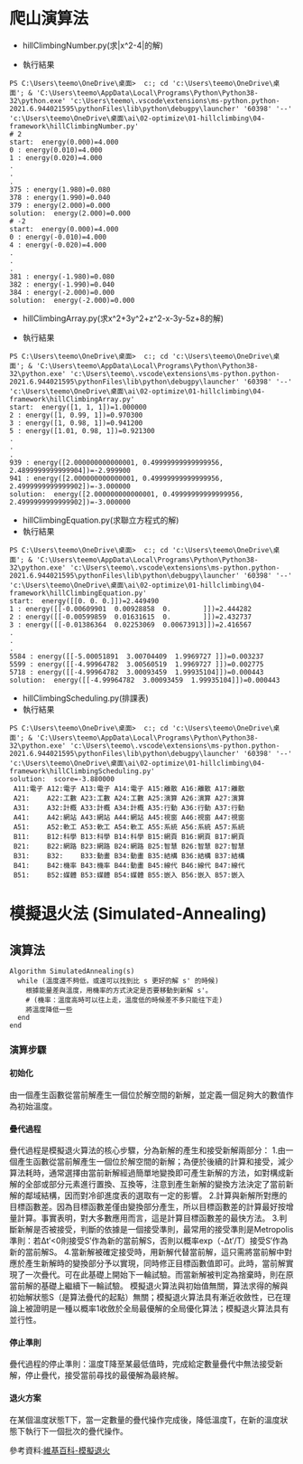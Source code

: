 # 爬山演算法
* hillClimbingNumber.py(求|x^2-4|的解)

* 執行結果
```
PS C:\Users\teemo\OneDrive\桌面>  c:; cd 'c:\Users\teemo\OneDrive\桌面'; & 'C:\Users\teemo\AppData\Local\Programs\Python\Python38-32\python.exe' 'c:\Users\teemo\.vscode\extensions\ms-python.python-2021.6.944021595\pythonFiles\lib\python\debugpy\launcher' '60398' '--' 'c:\Users\teemo\OneDrive\桌面\ai\02-optimize\01-hillclimbing\04-framework\hillClimbingNumber.py'
# 2
start:  energy(0.000)=4.000
0 : energy(0.010)=4.000
1 : energy(0.020)=4.000
.
.
.
375 : energy(1.980)=0.080
378 : energy(1.990)=0.040
379 : energy(2.000)=0.000
solution:  energy(2.000)=0.000
# -2
start:  energy(0.000)=4.000
0 : energy(-0.010)=4.000
4 : energy(-0.020)=4.000
.
.
.
381 : energy(-1.980)=0.080
382 : energy(-1.990)=0.040
384 : energy(-2.000)=0.000
solution:  energy(-2.000)=0.000
```
* hillClimbingArray.py(求x^2+3y^2+z^2-x-3y-5z+8的解)

* 執行結果
```
PS C:\Users\teemo\OneDrive\桌面>  c:; cd 'c:\Users\teemo\OneDrive\桌面'; & 'C:\Users\teemo\AppData\Local\Programs\Python\Python38-32\python.exe' 'c:\Users\teemo\.vscode\extensions\ms-python.python-2021.6.944021595\pythonFiles\lib\python\debugpy\launcher' '60398' '--' 'c:\Users\teemo\OneDrive\桌面\ai\02-optimize\01-hillclimbing\04-framework\hillClimbingArray.py'
start:  energy([1, 1, 1])=1.000000
2 : energy([1, 0.99, 1])=0.970300
3 : energy([1, 0.98, 1])=0.941200
5 : energy([1.01, 0.98, 1])=0.921300
.
.
.
939 : energy([2.000000000000001, 0.49999999999999956, 2.4899999999999904])=-2.999900
941 : energy([2.000000000000001, 0.49999999999999956, 2.4999999999999902])=-3.000000
solution:  energy([2.000000000000001, 0.49999999999999956, 2.4999999999999902])=-3.000000
```
* hillClimbingEquation.py(求聯立方程式的解)
* 執行結果
```
PS C:\Users\teemo\OneDrive\桌面>  c:; cd 'c:\Users\teemo\OneDrive\桌面'; & 'C:\Users\teemo\AppData\Local\Programs\Python\Python38-32\python.exe' 'c:\Users\teemo\.vscode\extensions\ms-python.python-2021.6.944021595\pythonFiles\lib\python\debugpy\launcher' '60398' '--' 'c:\Users\teemo\OneDrive\桌面\ai\02-optimize\01-hillclimbing\04-framework\hillClimbingEquation.py'
start:  energy([[0. 0. 0.]])=2.449490
1 : energy([[-0.00609901  0.00928858  0.        ]])=2.444282
2 : energy([[-0.00599859  0.01631615  0.        ]])=2.432737
3 : energy([[-0.01386364  0.02253069  0.00673913]])=2.416567
.
.
.
5584 : energy([[-5.00051891  3.00704409  1.9969727 ]])=0.003237
5599 : energy([[-4.99964782  3.00560519  1.9969727 ]])=0.002775
5718 : energy([[-4.99964782  3.00093459  1.99935104]])=0.000443
solution:  energy([[-4.99964782  3.00093459  1.99935104]])=0.000443
```
* hillClimbingScheduling.py(排課表)
* 執行結果
```
PS C:\Users\teemo\OneDrive\桌面>  c:; cd 'c:\Users\teemo\OneDrive\桌面'; & 'C:\Users\teemo\AppData\Local\Programs\Python\Python38-32\python.exe' 'c:\Users\teemo\.vscode\extensions\ms-python.python-2021.6.944021595\pythonFiles\lib\python\debugpy\launcher' '60398' '--' 'c:\Users\teemo\OneDrive\桌面\ai\02-optimize\01-hillclimbing\04-framework\hillClimbingScheduling.py'
solution:  score=-3.880000
 A11:電子 A12:電子 A13:電子 A14:電子 A15:離散 A16:離散 A17:離散
 A21:　　 A22:工數 A23:工數 A24:工數 A25:演算 A26:演算 A27:演算
 A31:　　 A32:計概 A33:計概 A34:計概 A35:行動 A36:行動 A37:行動
 A41:　　 A42:網站 A43:網站 A44:網站 A45:視窗 A46:視窗 A47:視窗
 A51:　　 A52:軟工 A53:軟工 A54:軟工 A55:系統 A56:系統 A57:系統
 B11:　　 B12:科學 B13:科學 B14:科學 B15:網頁 B16:網頁 B17:網頁
 B21:　　 B22:網路 B23:網路 B24:網路 B25:智慧 B26:智慧 B27:智慧
 B31:　　 B32:　　 B33:動畫 B34:動畫 B35:結構 B36:結構 B37:結構
 B41:　　 B42:機率 B43:機率 B44:動畫 B45:線代 B46:線代 B47:線代
 B51:　　 B52:媒體 B53:媒體 B54:媒體 B55:嵌入 B56:嵌入 B57:嵌入
 ```

# 模擬退火法 (Simulated-Annealing)

## 演算法

```
Algorithm SimulatedAnnealing(s)
  while (溫度還不夠低，或還可以找到比 s 更好的解 s' 的時候)
    根據能量差與溫度，用機率的方式決定是否要移動到新解 s'。
    # (機率：溫度高時可以往上走，溫度低的時候差不多只能往下走)
    將溫度降低一些
  end
end
```

### 演算步驟
#### 初始化
由一個產生函數從當前解產生一個位於解空間的新解，並定義一個足夠大的數值作為初始溫度。

#### 疊代過程
疊代過程是模擬退火算法的核心步驟，分為新解的產生和接受新解兩部分：
1.由一個產生函數從當前解產生一個位於解空間的新解；為便於後續的計算和接受，減少算法耗時，通常選擇由當前新解經過簡單地變換即可產生新解的方法，如對構成新解的全部或部分元素進行置換、互換等，注意到產生新解的變換方法決定了當前新解的鄰域結構，因而對冷卻進度表的選取有一定的影響。
2.計算與新解所對應的目標函數差。因為目標函數差僅由變換部分產生，所以目標函數差的計算最好按增量計算。事實表明，對大多數應用而言，這是計算目標函數差的最快方法。
3.判斷新解是否被接受，判斷的依據是一個接受準則，最常用的接受準則是Metropolis準則：若Δt′<0則接受S′作為新的當前解S，否則以概率exp（-Δt′/T）接受S′作為新的當前解S。
4.當新解被確定接受時，用新解代替當前解，這只需將當前解中對應於產生新解時的變換部分予以實現，同時修正目標函數值即可。此時，當前解實現了一次疊代。可在此基礎上開始下一輪試驗。而當新解被判定為捨棄時，則在原當前解的基礎上繼續下一輪試驗。
模擬退火算法與初始值無關，算法求得的解與初始解狀態S（是算法疊代的起點）無關；模擬退火算法具有漸近收斂性，已在理論上被證明是一種以概率1收斂於全局最優解的全局優化算法；模擬退火算法具有並行性。
#### 停止準則
疊代過程的停止準則：溫度T降至某最低值時，完成給定數量疊代中無法接受新解，停止疊代，接受當前尋找的最優解為最終解。
#### 退火方案
在某個溫度狀態T下，當一定數量的疊代操作完成後，降低溫度T，在新的溫度狀態下執行下一個批次的疊代操作。

參考資料:[維基百科-模擬退火](https://zh.wikipedia.org/wiki/%E6%A8%A1%E6%8B%9F%E9%80%80%E7%81%AB)
